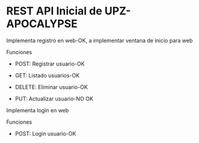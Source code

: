 # REST API Inicial de UPZ-APOCALYPSE

Implementa registro en web-OK, a implementar ventana de inicio para web

Funciones 

-	POST: Registrar usuario-OK

-	GET: Listado usuarios-OK

-	DELETE: Eliminar usuario-OK

-	PUT: Actualizar usuario-NO OK

Implementa login en web

Funciones 

-	POST: Login usuario-OK



